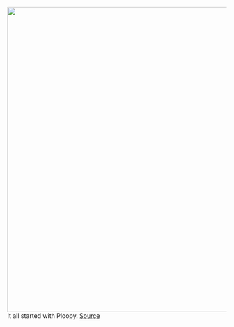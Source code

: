 <img src='https://cdn.vox-cdn.com/thumbor/WRMUSrtay3OfGE358v40vY7XSZc=/0x0:2040x1360/1200x675/filters:focal(801x445:1127x771)/cdn.vox-cdn.com/uploads/chorus_image/image/70598204/akrales_220301_5042_0204.0.jpg' width='700px' /><br/>
It all started with Ploopy.
<a href='https://www.theverge.com/22958439/trackball-diy-building-ploopy'> Source <a/>